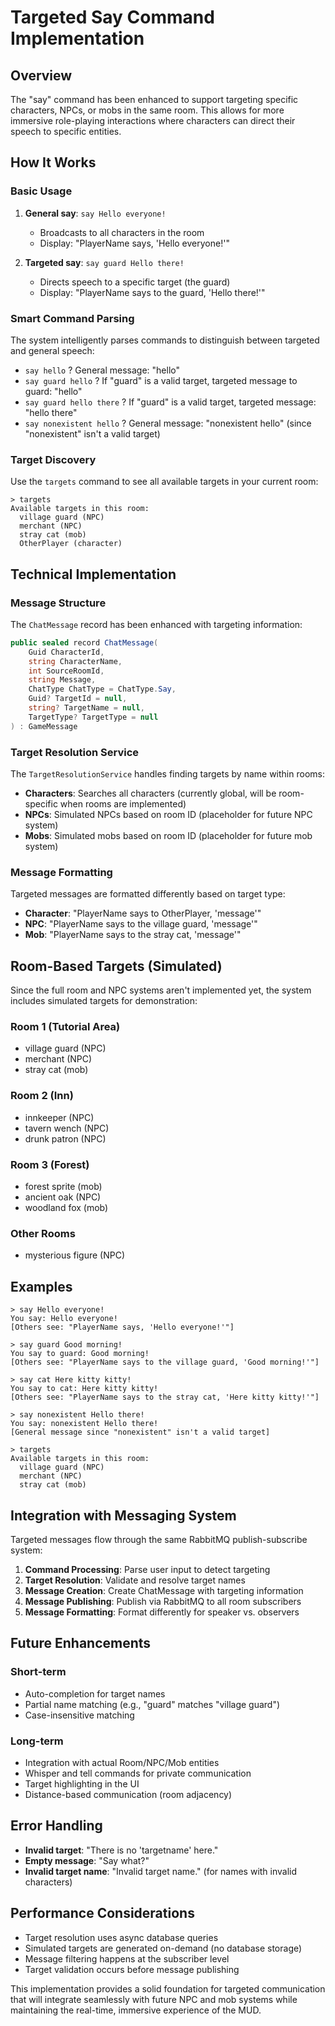 # Targeted Say Command Implementation

## Overview

The "say" command has been enhanced to support targeting specific characters, NPCs, or mobs in the same room. This allows for more immersive role-playing interactions where characters can direct their speech to specific entities.

## How It Works

### Basic Usage

1. **General say**: `say Hello everyone!`
   - Broadcasts to all characters in the room
   - Display: "PlayerName says, 'Hello everyone!'"

2. **Targeted say**: `say guard Hello there!` 
   - Directs speech to a specific target (the guard)
   - Display: "PlayerName says to the guard, 'Hello there!'"

### Smart Command Parsing

The system intelligently parses commands to distinguish between targeted and general speech:

- `say hello` ? General message: "hello"
- `say guard hello` ? If "guard" is a valid target, targeted message to guard: "hello"
- `say guard hello there` ? If "guard" is a valid target, targeted message: "hello there"
- `say nonexistent hello` ? General message: "nonexistent hello" (since "nonexistent" isn't a valid target)

### Target Discovery

Use the `targets` command to see all available targets in your current room:

```
> targets
Available targets in this room:
  village guard (NPC)
  merchant (NPC) 
  stray cat (mob)
  OtherPlayer (character)
```

## Technical Implementation

### Message Structure

The `ChatMessage` record has been enhanced with targeting information:

```csharp
public sealed record ChatMessage(
    Guid CharacterId,
    string CharacterName,
    int SourceRoomId,
    string Message,
    ChatType ChatType = ChatType.Say,
    Guid? TargetId = null,
    string? TargetName = null,
    TargetType? TargetType = null
) : GameMessage
```

### Target Resolution Service

The `TargetResolutionService` handles finding targets by name within rooms:

- **Characters**: Searches all characters (currently global, will be room-specific when rooms are implemented)
- **NPCs**: Simulated NPCs based on room ID (placeholder for future NPC system)
- **Mobs**: Simulated mobs based on room ID (placeholder for future mob system)

### Message Formatting

Targeted messages are formatted differently based on target type:

- **Character**: "PlayerName says to OtherPlayer, 'message'"
- **NPC**: "PlayerName says to the village guard, 'message'"
- **Mob**: "PlayerName says to the stray cat, 'message'"

## Room-Based Targets (Simulated)

Since the full room and NPC systems aren't implemented yet, the system includes simulated targets for demonstration:

### Room 1 (Tutorial Area)
- village guard (NPC)
- merchant (NPC)
- stray cat (mob)

### Room 2 (Inn)
- innkeeper (NPC)
- tavern wench (NPC)
- drunk patron (NPC)

### Room 3 (Forest)
- forest sprite (mob)
- ancient oak (NPC)
- woodland fox (mob)

### Other Rooms
- mysterious figure (NPC)

## Examples

```
> say Hello everyone!
You say: Hello everyone!
[Others see: "PlayerName says, 'Hello everyone!'"]

> say guard Good morning!
You say to guard: Good morning!
[Others see: "PlayerName says to the village guard, 'Good morning!'"]

> say cat Here kitty kitty!
You say to cat: Here kitty kitty!
[Others see: "PlayerName says to the stray cat, 'Here kitty kitty!'"]

> say nonexistent Hello there!
You say: nonexistent Hello there!
[General message since "nonexistent" isn't a valid target]

> targets
Available targets in this room:
  village guard (NPC)
  merchant (NPC)
  stray cat (mob)
```

## Integration with Messaging System

Targeted messages flow through the same RabbitMQ publish-subscribe system:

1. **Command Processing**: Parse user input to detect targeting
2. **Target Resolution**: Validate and resolve target names
3. **Message Creation**: Create ChatMessage with targeting information
4. **Message Publishing**: Publish via RabbitMQ to all room subscribers
5. **Message Formatting**: Format differently for speaker vs. observers

## Future Enhancements

### Short-term
- Auto-completion for target names
- Partial name matching (e.g., "guard" matches "village guard")
- Case-insensitive matching

### Long-term
- Integration with actual Room/NPC/Mob entities
- Whisper and tell commands for private communication
- Target highlighting in the UI
- Distance-based communication (room adjacency)

## Error Handling

- **Invalid target**: "There is no 'targetname' here."
- **Empty message**: "Say what?"
- **Invalid target name**: "Invalid target name." (for names with invalid characters)

## Performance Considerations

- Target resolution uses async database queries
- Simulated targets are generated on-demand (no database storage)
- Message filtering happens at the subscriber level
- Target validation occurs before message publishing

This implementation provides a solid foundation for targeted communication that will integrate seamlessly with future NPC and mob systems while maintaining the real-time, immersive experience of the MUD.